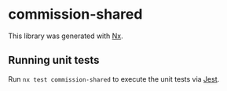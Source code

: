 # commission-shared

This library was generated with [Nx](https://nx.dev).

## Running unit tests

Run `nx test commission-shared` to execute the unit tests via [Jest](https://jestjs.io).
